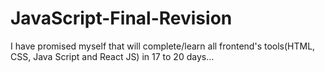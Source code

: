 # JavaScript-Final-Revision
I have promised myself that will complete/learn all frontend's tools(HTML, CSS, Java Script and React JS) in 17 to 20 days...

